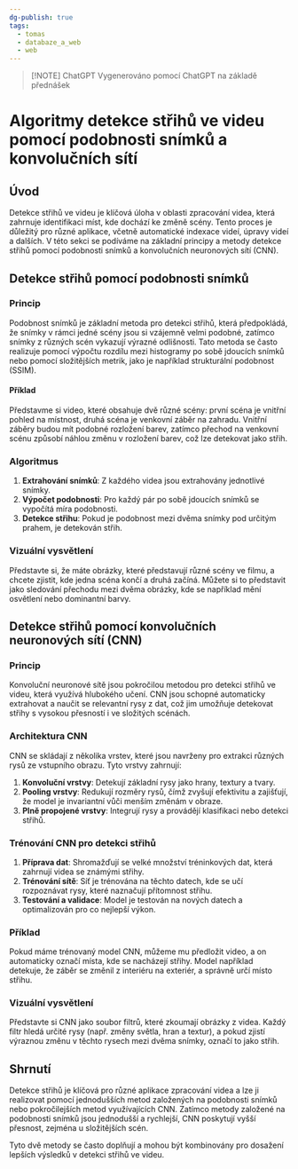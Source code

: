 ```yaml
---
dg-publish: true
tags:
  - tomas
  - databaze_a_web
  - web
---
```

> [!NOTE] ChatGPT
> Vygenerováno pomocí ChatGPT na základě přednášek

# Algoritmy detekce střihů ve videu pomocí podobnosti snímků a konvolučních sítí

## Úvod

Detekce střihů ve videu je klíčová úloha v oblasti zpracování videa, která zahrnuje identifikaci míst, kde dochází ke změně scény. Tento proces je důležitý pro různé aplikace, včetně automatické indexace videí, úpravy videí a dalších. V této sekci se podíváme na základní principy a metody detekce střihů pomocí podobnosti snímků a konvolučních neuronových sítí (CNN).

## Detekce střihů pomocí podobnosti snímků

### Princip

Podobnost snímků je základní metoda pro detekci střihů, která předpokládá, že snímky v rámci jedné scény jsou si vzájemně velmi podobné, zatímco snímky z různých scén vykazují výrazné odlišnosti. Tato metoda se často realizuje pomocí výpočtu rozdílu mezi histogramy po sobě jdoucích snímků nebo pomocí složitějších metrik, jako je například strukturální podobnost (SSIM).

#### Příklad
Představme si video, které obsahuje dvě různé scény: první scéna je vnitřní pohled na místnost, druhá scéna je venkovní záběr na zahradu. Vnitřní záběry budou mít podobné rozložení barev, zatímco přechod na venkovní scénu způsobí náhlou změnu v rozložení barev, což lze detekovat jako střih.

### Algoritmus

1. **Extrahování snímků**: Z každého videa jsou extrahovány jednotlivé snímky.
2. **Výpočet podobnosti**: Pro každý pár po sobě jdoucích snímků se vypočítá míra podobnosti.
3. **Detekce střihu**: Pokud je podobnost mezi dvěma snímky pod určitým prahem, je detekován střih.

### Vizuální vysvětlení
Představte si, že máte obrázky, které představují různé scény ve filmu, a chcete zjistit, kde jedna scéna končí a druhá začíná. Můžete si to představit jako sledování přechodu mezi dvěma obrázky, kde se například mění osvětlení nebo dominantní barvy.

## Detekce střihů pomocí konvolučních neuronových sítí (CNN)

### Princip

Konvoluční neuronové sítě jsou pokročilou metodou pro detekci střihů ve videu, která využívá hlubokého učení. CNN jsou schopné automaticky extrahovat a naučit se relevantní rysy z dat, což jim umožňuje detekovat střihy s vysokou přesností i ve složitých scénách.

### Architektura CNN

CNN se skládají z několika vrstev, které jsou navrženy pro extrakci různých rysů ze vstupního obrazu. Tyto vrstvy zahrnují:

1. **Konvoluční vrstvy**: Detekují základní rysy jako hrany, textury a tvary.
2. **Pooling vrstvy**: Redukují rozměry rysů, čímž zvyšují efektivitu a zajišťují, že model je invariantní vůči menším změnám v obraze.
3. **Plně propojené vrstvy**: Integrují rysy a provádějí klasifikaci nebo detekci střihů.

### Trénování CNN pro detekci střihů

1. **Příprava dat**: Shromažďují se velké množství tréninkových dat, která zahrnují videa se známými střihy.
2. **Trénování sítě**: Síť je trénována na těchto datech, kde se učí rozpoznávat rysy, které naznačují přítomnost střihu.
3. **Testování a validace**: Model je testován na nových datech a optimalizován pro co nejlepší výkon.

### Příklad
Pokud máme trénovaný model CNN, můžeme mu předložit video, a on automaticky označí místa, kde se nacházejí střihy. Model například detekuje, že záběr se změnil z interiéru na exteriér, a správně určí místo střihu.

### Vizuální vysvětlení
Představte si CNN jako soubor filtrů, které zkoumají obrázky z videa. Každý filtr hledá určité rysy (např. změny světla, hran a textur), a pokud zjistí výraznou změnu v těchto rysech mezi dvěma snímky, označí to jako střih.

## Shrnutí

Detekce střihů je klíčová pro různé aplikace zpracování videa a lze ji realizovat pomocí jednodušších metod založených na podobnosti snímků nebo pokročilejších metod využívajících CNN. Zatímco metody založené na podobnosti snímků jsou jednodušší a rychlejší, CNN poskytují vyšší přesnost, zejména u složitějších scén.

Tyto dvě metody se často doplňují a mohou být kombinovány pro dosažení lepších výsledků v detekci střihů ve videu.